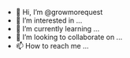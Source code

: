 - 👋 Hi, I’m @growmorequest
- 👀 I’m interested in ...
- 🌱 I’m currently learning ...
- 💞️ I’m looking to collaborate on ...
- 📫 How to reach me ...

<!---
growmorequest/growmorequest is a ✨ special ✨ repository because its `README.md` (this file) appears on your GitHub profile.
You can click the Preview link to take a look at your changes.
--->
